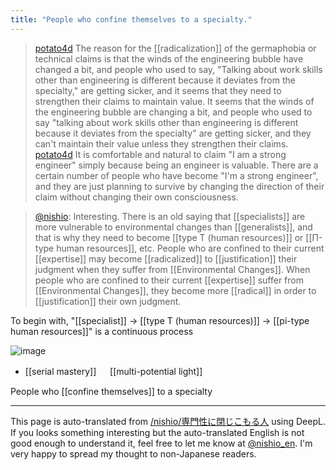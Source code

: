 ```yaml
---
title: "People who confine themselves to a specialty."
---
```


> [potato4d](https://twitter.com/potato4d/status/1655463600667099137) The reason for the [[radicalization]] of the germaphobia or technical claims is that the winds of the engineering bubble have changed a bit, and people who used to say, "Talking about work skills other than engineering is different because it deviates from the specialty," are getting sicker, and it seems that they need to strengthen their claims to maintain value. It seems that the winds of the engineering bubble are changing a bit, and people who used to say "talking about work skills other than engineering is different because it deviates from the specialty" are getting sicker, and they can't maintain their value unless they strengthen their claims.
> [potato4d](https://twitter.com/potato4d/status/1655464085985841154) It is comfortable and natural to claim "I am a strong engineer" simply because being an engineer is valuable. There are a certain number of people who have become "I'm a strong engineer", and they are just planning to survive by changing the direction of their claim without changing their own consciousness.

> [@nishio](https://twitter.com/nishio/status/1655483238499090432?s=20): Interesting. There is an old saying that [[specialists]] are more vulnerable to environmental changes than [[generalists]], and that is why they need to become [[type T (human resources)]] or [[Π-type human resources]], etc. People who are confined to their current [[expertise]] may become [[radicalized]] to [[justification]] their judgment when they suffer from [[Environmental Changes]]. When people who are confined to their current [[expertise]] suffer from [[Environmental Changes]], they become more [[radical]] in order to [[justification]] their own judgment.

To begin with, "[[specialist]] → [[type T (human resources)]] → [[pi-type human resources]]" is a continuous process

![image](https://gyazo.com/08ffb789ca5f909249ea8203ef3d360e/thumb/1000)
- [[serial mastery]] 　 [[multi-potential light]]

People who [[confine themselves]] to a specialty

---
This page is auto-translated from [/nishio/専門性に閉じこもる人](https://scrapbox.io/nishio/専門性に閉じこもる人) using DeepL. If you looks something interesting but the auto-translated English is not good enough to understand it, feel free to let me know at [@nishio_en](https://twitter.com/nishio_en). I'm very happy to spread my thought to non-Japanese readers.